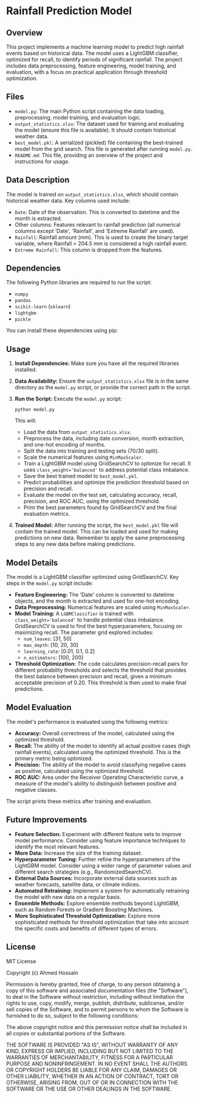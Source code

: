 # Rainfall Prediction Model

## Overview

This project implements a machine learning model to predict high rainfall events based on historical data.  The model uses a LightGBM classifier, optimized for recall, to identify periods of significant rainfall.  The project includes data preprocessing, feature engineering, model training, and evaluation, with a focus on practical application through threshold optimization.

## Files

*   `model.py`:  The main Python script containing the data loading, preprocessing, model training, and evaluation logic.
*   `output_statistics.xlsx`: The dataset used for training and evaluating the model (ensure this file is available).  It should contain historical weather data.
*   `best_model.pkl`:  A serialized (pickled) file containing the best-trained model from the grid search. This file is generated after running `model.py`.
*   `README.md`: This file, providing an overview of the project and instructions for usage.

## Data Description

The model is trained on `output_statistics.xlsx`, which should contain historical weather data. Key columns used include:

*   `Date`: Date of the observation.  This is converted to datetime and the month is extracted.
*   Other columns: Features relevant to rainfall prediction (all numerical columns except 'Date', 'Rainfall', and 'Extreme Rainfall' are used).
*   `Rainfall`: Rainfall amount (mm). This is used to create the binary target variable, where Rainfall > 204.5 mm is considered a high rainfall event.
*   `Extreme Rainfall`: This column is dropped from the features.

## Dependencies

The following Python libraries are required to run the script:

*   `numpy`
*   `pandas`
*   `scikit-learn` (`sklearn`)
*   `lightgbm`
*   `pickle`

You can install these dependencies using pip:


## Usage

1.  **Install Dependencies:**  Make sure you have all the required libraries installed.

2.  **Data Availability:** Ensure the `output_statistics.xlsx` file is in the same directory as the `model.py` script, or provide the correct path in the script.

3.  **Run the Script:** Execute the `model.py` script:

    ```
    python model.py
    ```

    This will:

    *   Load the data from `output_statistics.xlsx`.
    *   Preprocess the data, including date conversion, month extraction, and one-hot encoding of months.
    *   Split the data into training and testing sets (70/30 split).
    *   Scale the numerical features using `MinMaxScaler`.
    *   Train a LightGBM model using GridSearchCV to optimize for recall.  It uses `class_weight='balanced'` to address potential class imbalance.
    *   Save the best trained model to `best_model.pkl`.
    *   Predict probabilities and optimize the prediction threshold based on precision and recall.
    *   Evaluate the model on the test set, calculating accuracy, recall, precision, and ROC AUC, using the optimized threshold.
    *   Print the best parameters found by GridSearchCV and the final evaluation metrics.

4.  **Trained Model:** After running the script, the `best_model.pkl` file will contain the trained model.  This can be loaded and used for making predictions on new data.  Remember to apply the same preprocessing steps to any new data before making predictions.

## Model Details

The model is a LightGBM classifier optimized using GridSearchCV.  Key steps in the `model.py` script include:

*   **Feature Engineering:**  The 'Date' column is converted to datetime objects, and the month is extracted and used for one-hot encoding.
*   **Data Preprocessing:**  Numerical features are scaled using `MinMaxScaler`.
*   **Model Training:**  A `LGBMClassifier` is trained with `class_weight='balanced'` to handle potential class imbalance. GridSearchCV is used to find the best hyperparameters, focusing on maximizing recall.  The parameter grid explored includes:
    *   `num_leaves`: [31, 50]
    *   `max_depth`: [10, 20, 30]
    *   `learning_rate`: [0.01, 0.1, 0.2]
    *   `n_estimators`: [100, 200]
*   **Threshold Optimization:** The code calculates precision-recall pairs for different probability thresholds and selects the threshold that provides the best balance between precision and recall, given a minimum acceptable precision of 0.20.  This threshold is then used to make final predictions.

## Model Evaluation

The model's performance is evaluated using the following metrics:

*   **Accuracy:**  Overall correctness of the model, calculated using the optimized threshold.
*   **Recall:**  The ability of the model to identify all actual positive cases (high rainfall events), calculated using the optimized threshold.  This is the primary metric being optimized.
*   **Precision:**  The ability of the model to avoid classifying negative cases as positive, calculated using the optimized threshold.
*   **ROC AUC:**  Area under the Receiver Operating Characteristic curve, a measure of the model's ability to distinguish between positive and negative classes.

The script prints these metrics after training and evaluation.

## Future Improvements

*   **Feature Selection:** Experiment with different feature sets to improve model performance.  Consider using feature importance techniques to identify the most relevant features.
*   **More Data:**  Increase the size of the training dataset.
*   **Hyperparameter Tuning:**  Further refine the hyperparameters of the LightGBM model.  Consider using a wider range of parameter values and different search strategies (e.g., RandomizedSearchCV).
*   **External Data Sources:** Incorporate external data sources such as weather forecasts, satellite data, or climate indices.
*   **Automated Retraining:** Implement a system for automatically retraining the model with new data on a regular basis.
*   **Ensemble Methods:** Explore ensemble methods beyond LightGBM, such as Random Forests or Gradient Boosting Machines.
*   **More Sophisticated Threshold Optimization:** Explore more sophisticated methods for threshold optimization that take into account the specific costs and benefits of different types of errors.

## License

MIT License

Copyright (c) Ahmed Hossain

Permission is hereby granted, free of charge, to any person obtaining a copy
of this software and associated documentation files (the "Software"), to deal
in the Software without restriction, including without limitation the rights
to use, copy, modify, merge, publish, distribute, sublicense, and/or sell
copies of the Software, and to permit persons to whom the Software is
furnished to do so, subject to the following conditions:

The above copyright notice and this permission notice shall be included in all
copies or substantial portions of the Software.

THE SOFTWARE IS PROVIDED "AS IS", WITHOUT WARRANTY OF ANY KIND, EXPRESS OR
IMPLIED, INCLUDING BUT NOT LIMITED TO THE WARRANTIES OF MERCHANTABILITY,
FITNESS FOR A PARTICULAR PURPOSE AND NONINFRINGEMENT. IN NO EVENT SHALL THE
AUTHORS OR COPYRIGHT HOLDERS BE LIABLE FOR ANY CLAIM, DAMAGES OR OTHER
LIABILITY, WHETHER IN AN ACTION OF CONTRACT, TORT OR OTHERWISE, ARISING FROM,
OUT OF OR IN CONNECTION WITH THE SOFTWARE OR THE USE OR OTHER DEALINGS IN THE
SOFTWARE.
